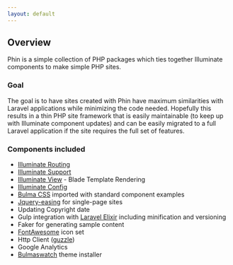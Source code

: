 ```yaml
---
layout: default
---
```


## Overview

Phin is a simple collection of PHP packages which ties together Illuminate components to make simple PHP sites.

### Goal
The goal is to have sites created with Phin have maximum similarities with Laravel applications while minimizing the code needed. Hopefully this results in a thin PHP site framework that is easily maintainable (to keep up with Illuminate component updates) and can be easily migrated to a full Laravel application if the site requires the full set of features.

### Components included
* [Illuminate Routing](https://github.com/illuminate/routing)
* [Illuminate Support](https://github.com/illuminate/support)
* [Illuminate View](https://github.com/illuminate/view) - Blade Template Rendering
* [Illuminate Config](https://github.com/illuminate/config)
* [Bulma CSS](https://bulma.io/) imported with standard component examples
* [Jquery-easing](http://gsgd.co.uk/sandbox/jquery/easing/) for single-page sites
* Updating Copyright date
* Gulp integration with [Laravel Elixir](https://github.com/laravel/elixir) including minification and versioning
* Faker for generating sample content
* [FontAwesome](http://fontawesome.io/) icon set
* Http Client ([guzzle](https://github.com/guzzle/guzzle))
* Google Analytics
* [Bulmaswatch](https://jenil.github.io/bulmaswatch/) theme installer
